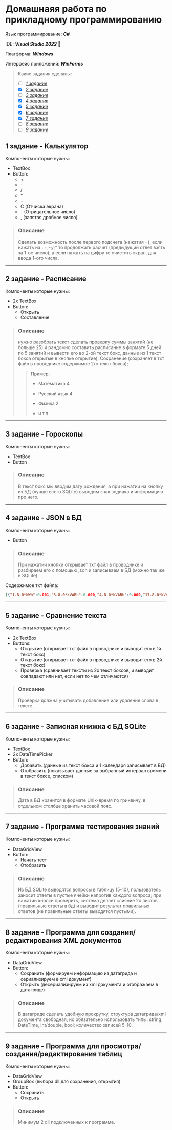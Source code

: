 # Домашнаяя работа по прикладному программированию

Язык программирование: _**С#**_

IDE: _**Visual Studio 2022**_ :purple_heart:

Платформа: _**Windows**_

Интерфейс приложений: _**WinForms**_

> Какие задания сделаны:
> - [ ] [*1 задание*](https://github.com/darkness-31/HomeworkApplicationProgramming#1-задание---калькулятор)
> - [x] [*2 задание*](https://github.com/darkness-31/HomeworkApplicationProgramming#2-задание---расписание)
> - [ ] [*3 задание*](https://github.com/darkness-31/HomeworkApplicationProgramming#3-задание---гороскопы)
> - [x] [*4 задание*](https://github.com/darkness-31/HomeworkApplicationProgramming#4-задание---json-в-бд)
> - [x] [*5 задание*](https://github.com/darkness-31/HomeworkApplicationProgramming#5-задание---сравнение-текста)
> - [x] [*6 задание*](https://github.com/darkness-31/HomeworkApplicationProgramming#6-задание---записная-книжка-с-бд-sqlite)
> - [x] [*7 задание*](https://github.com/darkness-31/HomeworkApplicationProgramming#7-задание---программа-тестирования-знаний)
> - [ ] [*8 задание*](https://github.com/darkness-31/HomeworkApplicationProgramming#8-задание---программа-для-созданияредактирования-xml-документов)
> - [ ] [*9 задание*](https://github.com/darkness-31/HomeworkApplicationProgramming#9-задание---программа-для-просмотрасозданияредактирования-таблиц)

## 1 задание - **Калькулятор**
Компоненты которые нужны:
  - TextBox
  - Button:
    - \+
    - \-
    - /
    - \*
    - =
    - C (Отчиска экрана)
    - \- (Отрицательное число)
    - , (запятая дробное число)
> ### Описание
> Сделать возможность после первого подсчета (нажатия =), если нажать на : +;-;/;* то продолжать расчет (предыдущий ответ взять за 1-ое число), а если нажать на цифру то очистить экран, для ввода 1-ого числа.
----
## 2 задание - **Расписание**
Компоненты которые нужны:
- 2x TextBox
- Button:
  - Открыть
  - Составление
>  ### Описание
>  нужно разобрать текст сделать проверку суммы занятий (не больше 25) и рандомно составить расписание в формате 5 дней по 5 занятий и вывести его во 2-ой текст бокс, данные из 1 текст бокса открытые в кнопке открытие); Сохранение (сохраняет в тхт файл в проводнике содержимое 2го текст бокса);
>  > Пример:
>  > - Математика 4
>  > 
>  > - Русский язык 4
>  > 
>  > - Физика 2
>  > 
>  > - и т.п.
----
## 3 задание - **Гороскопы**
Компоненты которые нужны:
- TextBox
- Button
>  ### Описание
>  В текст бокс мы вводим дату рождения, а при нажатии на кнопку из БД (лучше всего SQLite) выводим знак зодиака и информацию про него.
----
## 4 задание - **JSON в БД**
Компоненты которые нужны:
- Button
>  ### Описание
>  При нажатии кнопки открывает тхт файл в проводнике и разбираем его с помощью json и записываем в БД (можно так же в SQLite).

Содержимое тхт файла:
``` json
[{"1.8.0*kWh":0.001,"3.8.0*kVARh":0.000,"4.8.0*kVARh":0.000,"17.8.0*kVARh":0.000,"18.8.0*kVARh":0.000,"0.9.4":"2020-09-09T21:00:00+00:00","0.2.0":"3.1.66919fc0f50864cae2c5df64ed741218f12bcfd71c","0.2.1":"1.1.30","C.1.6":"7CEC710274B33EEEC17EAC714F024CA3D8308DBB","C.1.7":"053D6F2FCABDDC4B2B38CC10DF2389EBF04E0FFE","9.9.9":11984},{"1.8.0*kWh":0.001,"3.8.0*kVARh":0.000,"4.8.0*kVARh":0.000,"17.8.0*kVARh":0.000,"18.8.0*kVARh":0.000,"0.9.4":"2020-09-10T21:00:00+00:00","0.2.0":"3.1.66919fc0f50864cae2c5df64ed741218f12bcfd71c","0.2.1":"1.1.30","C.1.6":"7CEC710274B33EEEC17EAC714F024CA3D8308DBB","C.1.7":"053D6F2FCABDDC4B2B38CC10DF2389EBF04E0FFE","9.9.9":12008},{"1.8.0*kWh":0.001,"3.8.0*kVARh":0.000,"4.8.0*kVARh":0.000,"17.8.0*kVARh":0.000,"18.8.0*kVARh":0.000,"0.9.4":"2020-09-11T21:00:00+00:00","0.2.0":"3.1.66919fc0f50864cae2c5df64ed741218f12bcfd71c","0.2.1":"1.1.30","C.1.6":"7CEC710274B33EEEC17EAC714F024CA3D8308DBB","C.1.7":"053D6F2FCABDDC4B2B38CC10DF2389EBF04E0FFE","9.9.9":12032}]
```
----
## 5 задание - **Сравнение текста** 
Компоненты которые нужны:
- 2x TextBox
- Buttons: 
  - Открытие (открывает тхт файл в проводнике и выводит его в 1й текст бокс)
  - Открытие (открывает тхт файл в проводнике и выводит его в 2й текст бокс)
  - Проверка (сравнивает тексты из 2х текст боксов, и выводит совпадают или нет, если нет то чем отличаются)
>  ### Описание
>  Проверка должна учитывать добавление или удаление слова в тексте.
----
## 6 задание - **Записная книжка с БД SQLite**
Компоненты которые нужны:
- TextBox
- 2x DateTimePicker
- Button:
  - Добавить (данные из текст бокса и 1 календаря записывает в БД)
  - Отобразить (показывает данные за выбранный интервал времени в текст боксе, списком) 
>  ### Описание
>  Дата в БД хранится в формате Unix-время по гринвичу, в отдельном столбце хранить часовой пояс.
----
## 7 задание - **Программа тестирования знаний**
Компоненты которые нужны:
- DataGridView
- Button:
  - Начать тест
  - Отобразить
>  ### Описание
>  Из БД SQLite выводятся вопросы в таблицу (5-10), пользователь заносит ответы в пустые ячейки напротив каждого вопроса; при нажатии кнопки проверить, система делает слияние 2х листов (правильные ответы в бд) и выводит результат правильных ответов (не правильные ответы выводятся пустыми).
----
## 8 задание - **Программа для создания/редактирования XML документов**
Компоненты которые нужны:
- DataGridView
- Button:
  - Сохранить (формируем информацию из датагрида и сериализируем в xml документ)
  - Открыть (десериализируем из xml документа и отображаем в датагриде)
>  ### Описание
>  В датагриде сделать удобную прокрутку, структура датагрида/xml документа свободная, но обязательно использовать типы: string, DateTime, int/double, bool; количество записей 5-10.
----
## 9 задание - **Программа для просмотра/создания/редактирования таблиц**
Компоненты которые нужны:
- DataGridView
- GroupBox (выбора dll для сохранения, открытия)
- Button:
  - Сохранить
  - Открыть
>  ### Описание
>  Минимум 2 dll подключенных к программе.
